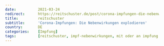 ```yaml
---
date:          2021-03-24
redirect:      https://reitschuster.de/post/corona-impfungen-die-nebenwirkungen-explodieren/
title:         reitschuster
subtitle:      'Corona-Impfungen: Die Nebenwirkungen explodieren'
country:       DE
categories:    [Impfung]
tags:          [reitschuster, impf-nebenwirkungen, mit oder an impfung gestorben, pei]
---
```

